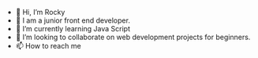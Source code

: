 - 👋 Hi, I’m Rocky
- 👀 I am a junior front end developer.
- 🌱 I’m currently learning Java Script
- 💞️ I’m looking to collaborate on web development projects for beginners.
- 📫 How to reach me 

<!---
Rocky-MPN/Rocky-MPN is a ✨ special ✨ repository because its `README.md` (this file) appears on your GitHub profile.
You can click the Preview link to take a look at your changes.
--->
